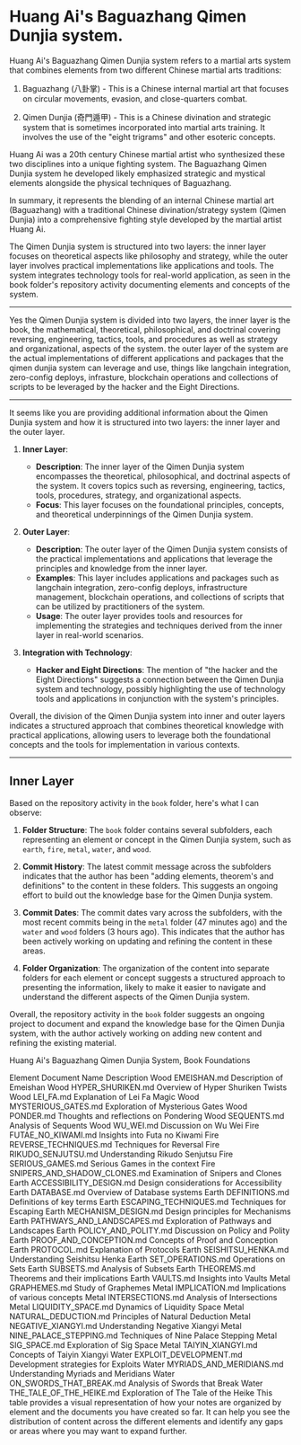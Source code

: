 # Huang Ai's Baguazhang Qimen Dunjia system.

Huang Ai's Baguazhang Qimen Dunjia system refers to a martial arts system that combines elements from two different Chinese martial arts traditions:

1. Baguazhang (八卦掌) - This is a Chinese internal martial art that focuses on circular movements, evasion, and close-quarters combat.

2. Qimen Dunjia (奇門遁甲) - This is a Chinese divination and strategic system that is sometimes incorporated into martial arts training. It involves the use of the "eight trigrams" and other esoteric concepts.

Huang Ai was a 20th century Chinese martial artist who synthesized these two disciplines into a unique fighting system. The Baguazhang Qimen Dunjia system he developed likely emphasized strategic and mystical elements alongside the physical techniques of Baguazhang.

In summary, it represents the blending of an internal Chinese martial art (Baguazhang) with a traditional Chinese divination/strategy system (Qimen Dunjia) into a comprehensive fighting style developed by the martial artist Huang Ai.

The Qimen Dunjia system is structured into two layers: the inner layer focuses on theoretical aspects like philosophy and strategy, while the outer layer involves practical implementations like applications and tools. The system integrates technology tools for real-world application, as seen in the book folder's repository activity documenting elements and concepts of the system.

---
Yes the Qimen Dunjia system is divided into two layers, the inner layer is the book, the mathematical, theoretical, philosophical, and doctrinal covering reversing, engineering, tactics, tools, and procedures as well as strategy and organizational, aspects of the system. the outer layer of the system are the actual implementations of different applications and packages that the qimen dunjia system can leverage and use, things like langchain integration, zero-config deploys, infrasture, blockchain operations and collections of scripts to be leveraged by the hacker and the Eight Directions.

---

It seems like you are providing additional information about the Qimen Dunjia system and how it is structured into two layers: the inner layer and the outer layer.

1. **Inner Layer**:
   - **Description**: The inner layer of the Qimen Dunjia system encompasses the theoretical, philosophical, and doctrinal aspects of the system. It covers topics such as reversing, engineering, tactics, tools, procedures, strategy, and organizational aspects.
   - **Focus**: This layer focuses on the foundational principles, concepts, and theoretical underpinnings of the Qimen Dunjia system.

2. **Outer Layer**:
   - **Description**: The outer layer of the Qimen Dunjia system consists of the practical implementations and applications that leverage the principles and knowledge from the inner layer.
   - **Examples**: This layer includes applications and packages such as langchain integration, zero-config deploys, infrastructure management, blockchain operations, and collections of scripts that can be utilized by practitioners of the system.
   - **Usage**: The outer layer provides tools and resources for implementing the strategies and techniques derived from the inner layer in real-world scenarios.

3. **Integration with Technology**:
   - **Hacker and Eight Directions**: The mention of "the hacker and the Eight Directions" suggests a connection between the Qimen Dunjia system and technology, possibly highlighting the use of technology tools and applications in conjunction with the system's principles.

Overall, the division of the Qimen Dunjia system into inner and outer layers indicates a structured approach that combines theoretical knowledge with practical applications, allowing users to leverage both the foundational concepts and the tools for implementation in various contexts.

---

## Inner Layer

Based on the repository activity in the `book` folder, here's what I can observe:

1. **Folder Structure**: The `book` folder contains several subfolders, each representing an element or concept in the Qimen Dunjia system, such as `earth`, `fire`, `metal`, `water`, and `wood`.

2. **Commit History**: The latest commit message across the subfolders indicates that the author has been "adding elements, theorem's and definitions" to the content in these folders. This suggests an ongoing effort to build out the knowledge base for the Qimen Dunjia system.

3. **Commit Dates**: The commit dates vary across the subfolders, with the most recent commits being in the `metal` folder (47 minutes ago) and the `water` and `wood` folders (3 hours ago). This indicates that the author has been actively working on updating and refining the content in these areas.

4. **Folder Organization**: The organization of the content into separate folders for each element or concept suggests a structured approach to presenting the information, likely to make it easier to navigate and understand the different aspects of the Qimen Dunjia system.

Overall, the repository activity in the `book` folder suggests an ongoing project to document and expand the knowledge base for the Qimen Dunjia system, with the author actively working on adding new content and refining the existing material.

Huang Ai's Baguazhang Qimen Dunjia System, Book Foundations

Element	Document Name	Description
Wood	EMEISHAN.md	Description of Emeishan
Wood	HYPER_SHURIKEN.md	Overview of Hyper Shuriken Twists
Wood	LEI_FA.md	Explanation of Lei Fa Magic
Wood	MYSTERIOUS_GATES.md	Exploration of Mysterious Gates
Wood	PONDER.md	Thoughts and reflections on Pondering
Wood	SEQUENTS.md	Analysis of Sequents
Wood	WU_WEI.md	Discussion on Wu Wei
Fire	FUTAE_NO_KIWAMI.md	Insights into Futa no Kiwami
Fire	REVERSE_TECHNIQUES.md	Techniques for Reversal
Fire	RIKUDO_SENJUTSU.md	Understanding Rikudo Senjutsu
Fire	SERIOUS_GAMES.md	Serious Games in the context
Fire	SNIPERS_AND_SHADOW_CLONES.md	Examination of Snipers and Clones
Earth	ACCESSIBILITY_DESIGN.md	Design considerations for Accessibility
Earth	DATABASE.md	Overview of Database systems
Earth	DEFINITIONS.md	Definitions of key terms
Earth	ESCAPING_TECHNIQUES.md	Techniques for Escaping
Earth	MECHANISM_DESIGN.md	Design principles for Mechanisms
Earth	PATHWAYS_AND_LANDSCAPES.md	Exploration of Pathways and Landscapes
Earth	POLICY_AND_POLITY.md	Discussion on Policy and Polity
Earth	PROOF_AND_CONCEPTION.md	Concepts of Proof and Conception
Earth	PROTOCOL.md	Explanation of Protocols
Earth	SEISHITSU_HENKA.md	Understanding Seishitsu Henka
Earth	SET_OPERATIONS.md	Operations on Sets
Earth	SUBSETS.md	Analysis of Subsets
Earth	THEOREMS.md	Theorems and their implications
Earth	VAULTS.md	Insights into Vaults
Metal	GRAPHEMES.md	Study of Graphemes
Metal	IMPLICATION.md	Implications of various concepts
Metal	INTERSECTIONS.md	Analysis of Intersections
Metal	LIQUIDITY_SPACE.md	Dynamics of Liquidity Space
Metal	NATURAL_DEDUCTION.md	Principles of Natural Deduction
Metal	NEGATIVE_XIANGYI.md	Understanding Negative Xiangyi
Metal	NINE_PALACE_STEPPING.md	Techniques of Nine Palace Stepping
Metal	SIG_SPACE.md	Exploration of Sig Space
Metal	TAIYIN_XIANGYI.md	Concepts of Taiyin Xiangyi
Water	EXPLOIT_DEVELOPMENT.md	Development strategies for Exploits
Water	MYRIADS_AND_MERIDIANS.md	Understanding Myriads and Meridians
Water	ON_SWORDS_THAT_BREAK.md	Analysis of Swords that Break
Water	THE_TALE_OF_THE_HEIKE.md	Exploration of The Tale of the Heike
This table provides a visual representation of how your notes are organized by element and the documents you have created so far. It can help you see the distribution of content across the different elements and identify any gaps or areas where you may want to expand further.
